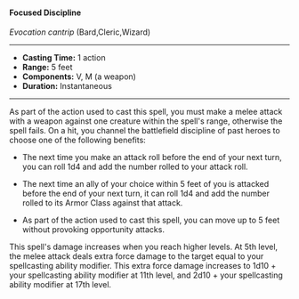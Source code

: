#### Focused Discipline
*Evocation cantrip* (Bard,Cleric,Wizard)
___
- **Casting Time:** 1 action
- **Range:** 5 feet
- **Components:** V, M (a weapon)
- **Duration:** Instantaneous
---
As part of the action used to cast this spell, you
must make a melee attack with a weapon against
one creature within the spell's range, otherwise the
spell fails. On a hit, you channel the battlefield
discipline of past heroes to choose one of the
following benefits:

* The next time you make an attack roll before the end of your next turn, you can roll 1d4 and add the number rolled to your attack roll.

* The next time an ally of your choice within 5 feet of you is attacked before the end of your next turn, it can roll 1d4 and add the number rolled to its Armor Class against that attack.

* As part of the action used to cast this spell, you can move up to 5 feet without provoking opportunity attacks.

This spell's damage increases when you reach
higher levels. At 5th level, the melee attack deals
extra force damage to the target equal to your
spellcasting ability modifier. This extra force
damage increases to 1d10 + your spellcasting ability
modifier at 11th level, and 2d10 + your spellcasting
ability modifier at 17th level.
